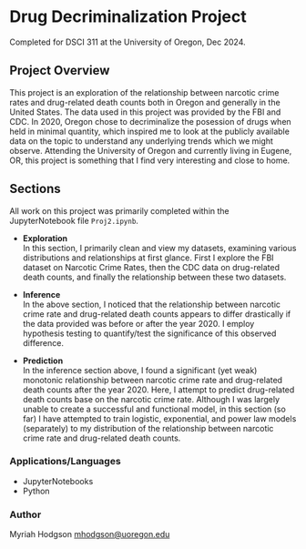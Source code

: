 # Drug Decriminalization Project
Completed for DSCI 311 at the University of Oregon, Dec 2024.

## Project Overview

This project is an exploration of the relationship between narcotic crime rates and drug-related death counts both in Oregon and generally in the United States. The data used in
this project was provided by the FBI and CDC. In 2020, Oregon chose to decriminalize the posession of drugs when held in minimal quantity, which inspired me to look at the publicly
available data on the topic to understand any underlying trends which we might observe. Attending the University of Oregon and currently living in Eugene, OR, this project is something 
that I find very interesting and close to home.

## Sections

All work on this project was primarily completed within the JupyterNotebook file `Proj2.ipynb`. 

- **Exploration**  
  In this section, I primarily clean and view my datasets, examining various distributions and relationships at first glance. First I explore the FBI dataset on Narcotic Crime Rates,
  then the CDC data on drug-related death counts, and finally the relationship between these two datasets.

- **Inference**  
  In the above section, I noticed that the relationship between narcotic crime rate and drug-related death counts appears to differ drastically if the data provided was before or
  after the year 2020. I employ hypothesis testing to quantify/test the significance of this observed difference.

- **Prediction**  
  In the inference section above, I found a significant (yet weak) monotonic relationship between narcotic crime rate and drug-related death counts after the year 2020. Here, I attempt
  to predict drug-related death counts base on the narcotic crime rate. Although I was largely unable to create a successful and functional model, in this section (so far) I have
  attempted to train logistic, exponential, and power law models (separately) to my distribution of the relationship between narcotic crime rate and drug-related death counts. 

### Applications/Languages
- JupyterNotebooks
- Python

### Author
Myriah Hodgson <mhodgson@uoregon.edu>
